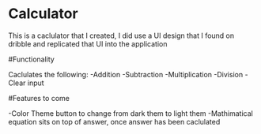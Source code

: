 # Calculator

This is a caclulator that I created, I did use a UI design that I found on dribble and replicated that UI into the application

#Functionality

Caclulates the following:
-Addition
-Subtraction
-Multiplication
-Division
-Clear input

#Features to come

-Color Theme button to change from dark them to light them
-Mathimatical equation sits on top of answer, once answer has been caclulated
